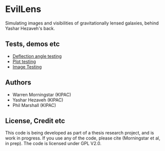 EvilLens
========

Simulating images and visibilities of gravitationally lensed galaxies, behind Yashar Hezaveh's back.

## Tests, demos etc

* [Deflection angle testing](http://nbviewer.ipython.org/github/wmorning/EvilLens/blob/master/DeflectionTest.ipynb)
* [Plot testing](http://nbviewer.ipython.org/github/wmorning/EvilLens/blob/master/PlottingTest.ipynb)
* [Image Testing](http://nbviewer.ipython.org/github/wmorning/EvilLens/blob/master/LensedImageTest.ipynb)



## Authors

* Warren Morningstar (KIPAC)
* Yashar Hezaveh (KIPAC)
* Phil Marshall (KIPAC)

## License, Credit etc

This code is being developed as part of a thesis research project, and is work in progress. If you use any of the code, please cite (Morningstar et al, in prep). The code is licensed under GPL V2.0.
